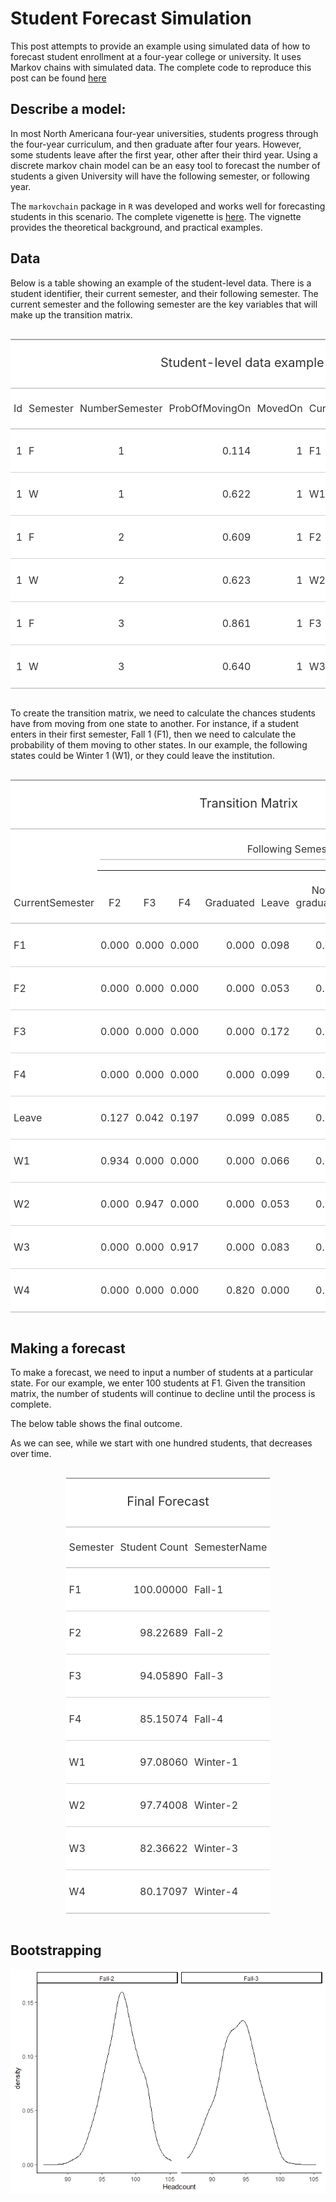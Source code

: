 Student Forecast Simulation
================

This post attempts to provide an example using simulated data of how to
forecast student enrollment at a four-year college or university. It
uses Markov chains with simulated data. The complete code to reproduce
this post can be found
[here](https://github.com/kieran11/studentforecast/SimulatedForecast.Rmd)

## Describe a model:

In most North Americana four-year universities, students progress
through the four-year curriculum, and then graduate after four years.
However, some students leave after the first year, other after their
third year. Using a discrete markov chain model can be an easy tool to
forecast the number of students a given University will have the
following semester, or following year.

The `markovchain` package in `R` was developed and works well for
forecasting students in this scenario. The complete vigenette is
[here](https://cran.r-project.org/web/packages/markovchain/vignettes/an_introduction_to_markovchain_package.pdf).
The vignette provides the theoretical background, and practical
examples.

## Data

Below is a table showing an example of the student-level data. There is
a student identifier, their current semester, and their following
semester. The current semester and the following semester are the key
variables that will make up the transition matrix.

<!--html_preserve-->

<style>html {
  font-family: -apple-system, BlinkMacSystemFont, 'Segoe UI', Roboto, Oxygen, Ubuntu, Cantarell, 'Helvetica Neue', 'Fira Sans', 'Droid Sans', Arial, sans-serif;
}

#wcqnjoskij .gt_table {
  display: table;
  border-collapse: collapse;
  margin-left: auto;
  margin-right: auto;
  color: #333333;
  font-size: 16px;
  background-color: #FFFFFF;
  width: auto;
  border-top-style: solid;
  border-top-width: 2px;
  border-top-color: #A8A8A8;
  border-right-style: none;
  border-right-width: 2px;
  border-right-color: #D3D3D3;
  border-bottom-style: solid;
  border-bottom-width: 2px;
  border-bottom-color: #A8A8A8;
  border-left-style: none;
  border-left-width: 2px;
  border-left-color: #D3D3D3;
}

#wcqnjoskij .gt_heading {
  background-color: #FFFFFF;
  text-align: center;
  border-bottom-color: #FFFFFF;
  border-left-style: none;
  border-left-width: 1px;
  border-left-color: #D3D3D3;
  border-right-style: none;
  border-right-width: 1px;
  border-right-color: #D3D3D3;
}

#wcqnjoskij .gt_title {
  color: #333333;
  font-size: 125%;
  font-weight: initial;
  padding-top: 4px;
  padding-bottom: 4px;
  border-bottom-color: #FFFFFF;
  border-bottom-width: 0;
}

#wcqnjoskij .gt_subtitle {
  color: #333333;
  font-size: 85%;
  font-weight: initial;
  padding-top: 0;
  padding-bottom: 4px;
  border-top-color: #FFFFFF;
  border-top-width: 0;
}

#wcqnjoskij .gt_bottom_border {
  border-bottom-style: solid;
  border-bottom-width: 2px;
  border-bottom-color: #D3D3D3;
}

#wcqnjoskij .gt_col_headings {
  border-top-style: solid;
  border-top-width: 2px;
  border-top-color: #D3D3D3;
  border-bottom-style: solid;
  border-bottom-width: 2px;
  border-bottom-color: #D3D3D3;
  border-left-style: none;
  border-left-width: 1px;
  border-left-color: #D3D3D3;
  border-right-style: none;
  border-right-width: 1px;
  border-right-color: #D3D3D3;
}

#wcqnjoskij .gt_col_heading {
  color: #333333;
  background-color: #FFFFFF;
  font-size: 100%;
  font-weight: normal;
  text-transform: inherit;
  border-left-style: none;
  border-left-width: 1px;
  border-left-color: #D3D3D3;
  border-right-style: none;
  border-right-width: 1px;
  border-right-color: #D3D3D3;
  vertical-align: bottom;
  padding-top: 5px;
  padding-bottom: 6px;
  padding-left: 5px;
  padding-right: 5px;
  overflow-x: hidden;
}

#wcqnjoskij .gt_column_spanner_outer {
  color: #333333;
  background-color: #FFFFFF;
  font-size: 100%;
  font-weight: normal;
  text-transform: inherit;
  padding-top: 0;
  padding-bottom: 0;
  padding-left: 4px;
  padding-right: 4px;
}

#wcqnjoskij .gt_column_spanner_outer:first-child {
  padding-left: 0;
}

#wcqnjoskij .gt_column_spanner_outer:last-child {
  padding-right: 0;
}

#wcqnjoskij .gt_column_spanner {
  border-bottom-style: solid;
  border-bottom-width: 2px;
  border-bottom-color: #D3D3D3;
  vertical-align: bottom;
  padding-top: 5px;
  padding-bottom: 6px;
  overflow-x: hidden;
  display: inline-block;
  width: 100%;
}

#wcqnjoskij .gt_group_heading {
  padding: 8px;
  color: #333333;
  background-color: #FFFFFF;
  font-size: 100%;
  font-weight: initial;
  text-transform: inherit;
  border-top-style: solid;
  border-top-width: 2px;
  border-top-color: #D3D3D3;
  border-bottom-style: solid;
  border-bottom-width: 2px;
  border-bottom-color: #D3D3D3;
  border-left-style: none;
  border-left-width: 1px;
  border-left-color: #D3D3D3;
  border-right-style: none;
  border-right-width: 1px;
  border-right-color: #D3D3D3;
  vertical-align: middle;
}

#wcqnjoskij .gt_empty_group_heading {
  padding: 0.5px;
  color: #333333;
  background-color: #FFFFFF;
  font-size: 100%;
  font-weight: initial;
  border-top-style: solid;
  border-top-width: 2px;
  border-top-color: #D3D3D3;
  border-bottom-style: solid;
  border-bottom-width: 2px;
  border-bottom-color: #D3D3D3;
  vertical-align: middle;
}

#wcqnjoskij .gt_striped {
  background-color: rgba(128, 128, 128, 0.05);
}

#wcqnjoskij .gt_from_md > :first-child {
  margin-top: 0;
}

#wcqnjoskij .gt_from_md > :last-child {
  margin-bottom: 0;
}

#wcqnjoskij .gt_row {
  padding-top: 8px;
  padding-bottom: 8px;
  padding-left: 5px;
  padding-right: 5px;
  margin: 10px;
  border-top-style: solid;
  border-top-width: 1px;
  border-top-color: #D3D3D3;
  border-left-style: none;
  border-left-width: 1px;
  border-left-color: #D3D3D3;
  border-right-style: none;
  border-right-width: 1px;
  border-right-color: #D3D3D3;
  vertical-align: middle;
  overflow-x: hidden;
}

#wcqnjoskij .gt_stub {
  color: #333333;
  background-color: #FFFFFF;
  font-size: 100%;
  font-weight: initial;
  text-transform: inherit;
  border-right-style: solid;
  border-right-width: 2px;
  border-right-color: #D3D3D3;
  padding-left: 12px;
}

#wcqnjoskij .gt_summary_row {
  color: #333333;
  background-color: #FFFFFF;
  text-transform: inherit;
  padding-top: 8px;
  padding-bottom: 8px;
  padding-left: 5px;
  padding-right: 5px;
}

#wcqnjoskij .gt_first_summary_row {
  padding-top: 8px;
  padding-bottom: 8px;
  padding-left: 5px;
  padding-right: 5px;
  border-top-style: solid;
  border-top-width: 2px;
  border-top-color: #D3D3D3;
}

#wcqnjoskij .gt_grand_summary_row {
  color: #333333;
  background-color: #FFFFFF;
  text-transform: inherit;
  padding-top: 8px;
  padding-bottom: 8px;
  padding-left: 5px;
  padding-right: 5px;
}

#wcqnjoskij .gt_first_grand_summary_row {
  padding-top: 8px;
  padding-bottom: 8px;
  padding-left: 5px;
  padding-right: 5px;
  border-top-style: double;
  border-top-width: 6px;
  border-top-color: #D3D3D3;
}

#wcqnjoskij .gt_table_body {
  border-top-style: solid;
  border-top-width: 2px;
  border-top-color: #D3D3D3;
  border-bottom-style: solid;
  border-bottom-width: 2px;
  border-bottom-color: #D3D3D3;
}

#wcqnjoskij .gt_footnotes {
  color: #333333;
  background-color: #FFFFFF;
  border-bottom-style: none;
  border-bottom-width: 2px;
  border-bottom-color: #D3D3D3;
  border-left-style: none;
  border-left-width: 2px;
  border-left-color: #D3D3D3;
  border-right-style: none;
  border-right-width: 2px;
  border-right-color: #D3D3D3;
}

#wcqnjoskij .gt_footnote {
  margin: 0px;
  font-size: 90%;
  padding: 4px;
}

#wcqnjoskij .gt_sourcenotes {
  color: #333333;
  background-color: #FFFFFF;
  border-bottom-style: none;
  border-bottom-width: 2px;
  border-bottom-color: #D3D3D3;
  border-left-style: none;
  border-left-width: 2px;
  border-left-color: #D3D3D3;
  border-right-style: none;
  border-right-width: 2px;
  border-right-color: #D3D3D3;
}

#wcqnjoskij .gt_sourcenote {
  font-size: 90%;
  padding: 4px;
}

#wcqnjoskij .gt_left {
  text-align: left;
}

#wcqnjoskij .gt_center {
  text-align: center;
}

#wcqnjoskij .gt_right {
  text-align: right;
  font-variant-numeric: tabular-nums;
}

#wcqnjoskij .gt_font_normal {
  font-weight: normal;
}

#wcqnjoskij .gt_font_bold {
  font-weight: bold;
}

#wcqnjoskij .gt_font_italic {
  font-style: italic;
}

#wcqnjoskij .gt_super {
  font-size: 65%;
}

#wcqnjoskij .gt_footnote_marks {
  font-style: italic;
  font-size: 65%;
}
</style>

<div id="wcqnjoskij" style="overflow-x:auto;overflow-y:auto;width:auto;height:auto;">

<table class="gt_table">

<thead class="gt_header">

<tr>

<th colspan="7" class="gt_heading gt_title gt_font_normal" style>

Student-level data example

</th>

</tr>

<tr>

<th colspan="7" class="gt_heading gt_subtitle gt_font_normal gt_bottom_border" style>

</th>

</tr>

</thead>

<thead class="gt_col_headings">

<tr>

<th class="gt_col_heading gt_columns_bottom_border gt_right" rowspan="1" colspan="1">

Id

</th>

<th class="gt_col_heading gt_columns_bottom_border gt_left" rowspan="1" colspan="1">

Semester

</th>

<th class="gt_col_heading gt_columns_bottom_border gt_center" rowspan="1" colspan="1">

NumberSemester

</th>

<th class="gt_col_heading gt_columns_bottom_border gt_right" rowspan="1" colspan="1">

ProbOfMovingOn

</th>

<th class="gt_col_heading gt_columns_bottom_border gt_right" rowspan="1" colspan="1">

MovedOn

</th>

<th class="gt_col_heading gt_columns_bottom_border gt_left" rowspan="1" colspan="1">

CurrentSemester

</th>

<th class="gt_col_heading gt_columns_bottom_border gt_left" rowspan="1" colspan="1">

FutureSemester

</th>

</tr>

</thead>

<tbody class="gt_table_body">

<tr>

<td class="gt_row gt_right">

1

</td>

<td class="gt_row gt_left">

F

</td>

<td class="gt_row gt_center">

1

</td>

<td class="gt_row gt_right">

0.114

</td>

<td class="gt_row gt_right">

1

</td>

<td class="gt_row gt_left">

F1

</td>

<td class="gt_row gt_left">

W1

</td>

</tr>

<tr>

<td class="gt_row gt_right">

1

</td>

<td class="gt_row gt_left">

W

</td>

<td class="gt_row gt_center">

1

</td>

<td class="gt_row gt_right">

0.622

</td>

<td class="gt_row gt_right">

1

</td>

<td class="gt_row gt_left">

W1

</td>

<td class="gt_row gt_left">

F2

</td>

</tr>

<tr>

<td class="gt_row gt_right">

1

</td>

<td class="gt_row gt_left">

F

</td>

<td class="gt_row gt_center">

2

</td>

<td class="gt_row gt_right">

0.609

</td>

<td class="gt_row gt_right">

1

</td>

<td class="gt_row gt_left">

F2

</td>

<td class="gt_row gt_left">

W2

</td>

</tr>

<tr>

<td class="gt_row gt_right">

1

</td>

<td class="gt_row gt_left">

W

</td>

<td class="gt_row gt_center">

2

</td>

<td class="gt_row gt_right">

0.623

</td>

<td class="gt_row gt_right">

1

</td>

<td class="gt_row gt_left">

W2

</td>

<td class="gt_row gt_left">

F3

</td>

</tr>

<tr>

<td class="gt_row gt_right">

1

</td>

<td class="gt_row gt_left">

F

</td>

<td class="gt_row gt_center">

3

</td>

<td class="gt_row gt_right">

0.861

</td>

<td class="gt_row gt_right">

1

</td>

<td class="gt_row gt_left">

F3

</td>

<td class="gt_row gt_left">

W3

</td>

</tr>

<tr>

<td class="gt_row gt_right">

1

</td>

<td class="gt_row gt_left">

W

</td>

<td class="gt_row gt_center">

3

</td>

<td class="gt_row gt_right">

0.640

</td>

<td class="gt_row gt_right">

1

</td>

<td class="gt_row gt_left">

W3

</td>

<td class="gt_row gt_left">

Leave

</td>

</tr>

</tbody>

</table>

</div>

<!--/html_preserve-->

To create the transition matrix, we need to calculate the chances
students have from moving from one state to another. For instance, if a
student enters in their first semester, Fall 1 (F1), then we need to
calculate the probability of them moving to other states. In our
example, the following states could be Winter 1 (W1), or they could
leave the institution.

<!--html_preserve-->

<style>html {
  font-family: -apple-system, BlinkMacSystemFont, 'Segoe UI', Roboto, Oxygen, Ubuntu, Cantarell, 'Helvetica Neue', 'Fira Sans', 'Droid Sans', Arial, sans-serif;
}

#cazappngls .gt_table {
  display: table;
  border-collapse: collapse;
  margin-left: auto;
  margin-right: auto;
  color: #333333;
  font-size: 16px;
  background-color: #FFFFFF;
  width: auto;
  border-top-style: solid;
  border-top-width: 2px;
  border-top-color: #A8A8A8;
  border-right-style: none;
  border-right-width: 2px;
  border-right-color: #D3D3D3;
  border-bottom-style: solid;
  border-bottom-width: 2px;
  border-bottom-color: #A8A8A8;
  border-left-style: none;
  border-left-width: 2px;
  border-left-color: #D3D3D3;
}

#cazappngls .gt_heading {
  background-color: #FFFFFF;
  text-align: center;
  border-bottom-color: #FFFFFF;
  border-left-style: none;
  border-left-width: 1px;
  border-left-color: #D3D3D3;
  border-right-style: none;
  border-right-width: 1px;
  border-right-color: #D3D3D3;
}

#cazappngls .gt_title {
  color: #333333;
  font-size: 125%;
  font-weight: initial;
  padding-top: 4px;
  padding-bottom: 4px;
  border-bottom-color: #FFFFFF;
  border-bottom-width: 0;
}

#cazappngls .gt_subtitle {
  color: #333333;
  font-size: 85%;
  font-weight: initial;
  padding-top: 0;
  padding-bottom: 4px;
  border-top-color: #FFFFFF;
  border-top-width: 0;
}

#cazappngls .gt_bottom_border {
  border-bottom-style: solid;
  border-bottom-width: 2px;
  border-bottom-color: #D3D3D3;
}

#cazappngls .gt_col_headings {
  border-top-style: solid;
  border-top-width: 2px;
  border-top-color: #D3D3D3;
  border-bottom-style: solid;
  border-bottom-width: 2px;
  border-bottom-color: #D3D3D3;
  border-left-style: none;
  border-left-width: 1px;
  border-left-color: #D3D3D3;
  border-right-style: none;
  border-right-width: 1px;
  border-right-color: #D3D3D3;
}

#cazappngls .gt_col_heading {
  color: #333333;
  background-color: #FFFFFF;
  font-size: 100%;
  font-weight: normal;
  text-transform: inherit;
  border-left-style: none;
  border-left-width: 1px;
  border-left-color: #D3D3D3;
  border-right-style: none;
  border-right-width: 1px;
  border-right-color: #D3D3D3;
  vertical-align: bottom;
  padding-top: 5px;
  padding-bottom: 6px;
  padding-left: 5px;
  padding-right: 5px;
  overflow-x: hidden;
}

#cazappngls .gt_column_spanner_outer {
  color: #333333;
  background-color: #FFFFFF;
  font-size: 100%;
  font-weight: normal;
  text-transform: inherit;
  padding-top: 0;
  padding-bottom: 0;
  padding-left: 4px;
  padding-right: 4px;
}

#cazappngls .gt_column_spanner_outer:first-child {
  padding-left: 0;
}

#cazappngls .gt_column_spanner_outer:last-child {
  padding-right: 0;
}

#cazappngls .gt_column_spanner {
  border-bottom-style: solid;
  border-bottom-width: 2px;
  border-bottom-color: #D3D3D3;
  vertical-align: bottom;
  padding-top: 5px;
  padding-bottom: 6px;
  overflow-x: hidden;
  display: inline-block;
  width: 100%;
}

#cazappngls .gt_group_heading {
  padding: 8px;
  color: #333333;
  background-color: #FFFFFF;
  font-size: 100%;
  font-weight: initial;
  text-transform: inherit;
  border-top-style: solid;
  border-top-width: 2px;
  border-top-color: #D3D3D3;
  border-bottom-style: solid;
  border-bottom-width: 2px;
  border-bottom-color: #D3D3D3;
  border-left-style: none;
  border-left-width: 1px;
  border-left-color: #D3D3D3;
  border-right-style: none;
  border-right-width: 1px;
  border-right-color: #D3D3D3;
  vertical-align: middle;
}

#cazappngls .gt_empty_group_heading {
  padding: 0.5px;
  color: #333333;
  background-color: #FFFFFF;
  font-size: 100%;
  font-weight: initial;
  border-top-style: solid;
  border-top-width: 2px;
  border-top-color: #D3D3D3;
  border-bottom-style: solid;
  border-bottom-width: 2px;
  border-bottom-color: #D3D3D3;
  vertical-align: middle;
}

#cazappngls .gt_striped {
  background-color: rgba(128, 128, 128, 0.05);
}

#cazappngls .gt_from_md > :first-child {
  margin-top: 0;
}

#cazappngls .gt_from_md > :last-child {
  margin-bottom: 0;
}

#cazappngls .gt_row {
  padding-top: 8px;
  padding-bottom: 8px;
  padding-left: 5px;
  padding-right: 5px;
  margin: 10px;
  border-top-style: solid;
  border-top-width: 1px;
  border-top-color: #D3D3D3;
  border-left-style: none;
  border-left-width: 1px;
  border-left-color: #D3D3D3;
  border-right-style: none;
  border-right-width: 1px;
  border-right-color: #D3D3D3;
  vertical-align: middle;
  overflow-x: hidden;
}

#cazappngls .gt_stub {
  color: #333333;
  background-color: #FFFFFF;
  font-size: 100%;
  font-weight: initial;
  text-transform: inherit;
  border-right-style: solid;
  border-right-width: 2px;
  border-right-color: #D3D3D3;
  padding-left: 12px;
}

#cazappngls .gt_summary_row {
  color: #333333;
  background-color: #FFFFFF;
  text-transform: inherit;
  padding-top: 8px;
  padding-bottom: 8px;
  padding-left: 5px;
  padding-right: 5px;
}

#cazappngls .gt_first_summary_row {
  padding-top: 8px;
  padding-bottom: 8px;
  padding-left: 5px;
  padding-right: 5px;
  border-top-style: solid;
  border-top-width: 2px;
  border-top-color: #D3D3D3;
}

#cazappngls .gt_grand_summary_row {
  color: #333333;
  background-color: #FFFFFF;
  text-transform: inherit;
  padding-top: 8px;
  padding-bottom: 8px;
  padding-left: 5px;
  padding-right: 5px;
}

#cazappngls .gt_first_grand_summary_row {
  padding-top: 8px;
  padding-bottom: 8px;
  padding-left: 5px;
  padding-right: 5px;
  border-top-style: double;
  border-top-width: 6px;
  border-top-color: #D3D3D3;
}

#cazappngls .gt_table_body {
  border-top-style: solid;
  border-top-width: 2px;
  border-top-color: #D3D3D3;
  border-bottom-style: solid;
  border-bottom-width: 2px;
  border-bottom-color: #D3D3D3;
}

#cazappngls .gt_footnotes {
  color: #333333;
  background-color: #FFFFFF;
  border-bottom-style: none;
  border-bottom-width: 2px;
  border-bottom-color: #D3D3D3;
  border-left-style: none;
  border-left-width: 2px;
  border-left-color: #D3D3D3;
  border-right-style: none;
  border-right-width: 2px;
  border-right-color: #D3D3D3;
}

#cazappngls .gt_footnote {
  margin: 0px;
  font-size: 90%;
  padding: 4px;
}

#cazappngls .gt_sourcenotes {
  color: #333333;
  background-color: #FFFFFF;
  border-bottom-style: none;
  border-bottom-width: 2px;
  border-bottom-color: #D3D3D3;
  border-left-style: none;
  border-left-width: 2px;
  border-left-color: #D3D3D3;
  border-right-style: none;
  border-right-width: 2px;
  border-right-color: #D3D3D3;
}

#cazappngls .gt_sourcenote {
  font-size: 90%;
  padding: 4px;
}

#cazappngls .gt_left {
  text-align: left;
}

#cazappngls .gt_center {
  text-align: center;
}

#cazappngls .gt_right {
  text-align: right;
  font-variant-numeric: tabular-nums;
}

#cazappngls .gt_font_normal {
  font-weight: normal;
}

#cazappngls .gt_font_bold {
  font-weight: bold;
}

#cazappngls .gt_font_italic {
  font-style: italic;
}

#cazappngls .gt_super {
  font-size: 65%;
}

#cazappngls .gt_footnote_marks {
  font-style: italic;
  font-size: 65%;
}
</style>

<div id="cazappngls" style="overflow-x:auto;overflow-y:auto;width:auto;height:auto;">

<table class="gt_table">

<thead class="gt_header">

<tr>

<th colspan="11" class="gt_heading gt_title gt_font_normal" style>

Transition Matrix

</th>

</tr>

<tr>

<th colspan="11" class="gt_heading gt_subtitle gt_font_normal gt_bottom_border" style>

</th>

</tr>

</thead>

<thead class="gt_col_headings">

<tr>

<th class="gt_col_heading gt_center gt_columns_bottom_border" rowspan="2" colspan="1">

CurrentSemester

</th>

<th class="gt_center gt_columns_top_border gt_column_spanner_outer" rowspan="1" colspan="10">

<span class="gt_column_spanner">Following Semester</span>

</th>

</tr>

<tr>

<th class="gt_col_heading gt_columns_bottom_border gt_center" rowspan="1" colspan="1">

F2

</th>

<th class="gt_col_heading gt_columns_bottom_border gt_center" rowspan="1" colspan="1">

F3

</th>

<th class="gt_col_heading gt_columns_bottom_border gt_center" rowspan="1" colspan="1">

F4

</th>

<th class="gt_col_heading gt_columns_bottom_border gt_center" rowspan="1" colspan="1">

Graduated

</th>

<th class="gt_col_heading gt_columns_bottom_border gt_center" rowspan="1" colspan="1">

Leave

</th>

<th class="gt_col_heading gt_columns_bottom_border gt_center" rowspan="1" colspan="1">

Not graduated

</th>

<th class="gt_col_heading gt_columns_bottom_border gt_center" rowspan="1" colspan="1">

W1

</th>

<th class="gt_col_heading gt_columns_bottom_border gt_center" rowspan="1" colspan="1">

W2

</th>

<th class="gt_col_heading gt_columns_bottom_border gt_center" rowspan="1" colspan="1">

W3

</th>

<th class="gt_col_heading gt_columns_bottom_border gt_center" rowspan="1" colspan="1">

W4

</th>

</tr>

</thead>

<tbody class="gt_table_body">

<tr>

<td class="gt_row gt_left">

F1

</td>

<td class="gt_row gt_right">

0.000

</td>

<td class="gt_row gt_right">

0.000

</td>

<td class="gt_row gt_right">

0.000

</td>

<td class="gt_row gt_right">

0.000

</td>

<td class="gt_row gt_right">

0.098

</td>

<td class="gt_row gt_right">

0.000

</td>

<td class="gt_row gt_right">

0.902

</td>

<td class="gt_row gt_right">

0.000

</td>

<td class="gt_row gt_right">

0.000

</td>

<td class="gt_row gt_right">

0.000

</td>

</tr>

<tr>

<td class="gt_row gt_left">

F2

</td>

<td class="gt_row gt_right">

0.000

</td>

<td class="gt_row gt_right">

0.000

</td>

<td class="gt_row gt_right">

0.000

</td>

<td class="gt_row gt_right">

0.000

</td>

<td class="gt_row gt_right">

0.053

</td>

<td class="gt_row gt_right">

0.000

</td>

<td class="gt_row gt_right">

0.000

</td>

<td class="gt_row gt_right">

0.947

</td>

<td class="gt_row gt_right">

0.000

</td>

<td class="gt_row gt_right">

0.000

</td>

</tr>

<tr>

<td class="gt_row gt_left">

F3

</td>

<td class="gt_row gt_right">

0.000

</td>

<td class="gt_row gt_right">

0.000

</td>

<td class="gt_row gt_right">

0.000

</td>

<td class="gt_row gt_right">

0.000

</td>

<td class="gt_row gt_right">

0.172

</td>

<td class="gt_row gt_right">

0.000

</td>

<td class="gt_row gt_right">

0.000

</td>

<td class="gt_row gt_right">

0.000

</td>

<td class="gt_row gt_right">

0.828

</td>

<td class="gt_row gt_right">

0.000

</td>

</tr>

<tr>

<td class="gt_row gt_left">

F4

</td>

<td class="gt_row gt_right">

0.000

</td>

<td class="gt_row gt_right">

0.000

</td>

<td class="gt_row gt_right">

0.000

</td>

<td class="gt_row gt_right">

0.000

</td>

<td class="gt_row gt_right">

0.099

</td>

<td class="gt_row gt_right">

0.000

</td>

<td class="gt_row gt_right">

0.000

</td>

<td class="gt_row gt_right">

0.000

</td>

<td class="gt_row gt_right">

0.000

</td>

<td class="gt_row gt_right">

0.901

</td>

</tr>

<tr>

<td class="gt_row gt_left">

Leave

</td>

<td class="gt_row gt_right">

0.127

</td>

<td class="gt_row gt_right">

0.042

</td>

<td class="gt_row gt_right">

0.197

</td>

<td class="gt_row gt_right">

0.099

</td>

<td class="gt_row gt_right">

0.085

</td>

<td class="gt_row gt_right">

0.056

</td>

<td class="gt_row gt_right">

0.113

</td>

<td class="gt_row gt_right">

0.085

</td>

<td class="gt_row gt_right">

0.099

</td>

<td class="gt_row gt_right">

0.099

</td>

</tr>

<tr>

<td class="gt_row gt_left">

W1

</td>

<td class="gt_row gt_right">

0.934

</td>

<td class="gt_row gt_right">

0.000

</td>

<td class="gt_row gt_right">

0.000

</td>

<td class="gt_row gt_right">

0.000

</td>

<td class="gt_row gt_right">

0.066

</td>

<td class="gt_row gt_right">

0.000

</td>

<td class="gt_row gt_right">

0.000

</td>

<td class="gt_row gt_right">

0.000

</td>

<td class="gt_row gt_right">

0.000

</td>

<td class="gt_row gt_right">

0.000

</td>

</tr>

<tr>

<td class="gt_row gt_left">

W2

</td>

<td class="gt_row gt_right">

0.000

</td>

<td class="gt_row gt_right">

0.947

</td>

<td class="gt_row gt_right">

0.000

</td>

<td class="gt_row gt_right">

0.000

</td>

<td class="gt_row gt_right">

0.053

</td>

<td class="gt_row gt_right">

0.000

</td>

<td class="gt_row gt_right">

0.000

</td>

<td class="gt_row gt_right">

0.000

</td>

<td class="gt_row gt_right">

0.000

</td>

<td class="gt_row gt_right">

0.000

</td>

</tr>

<tr>

<td class="gt_row gt_left">

W3

</td>

<td class="gt_row gt_right">

0.000

</td>

<td class="gt_row gt_right">

0.000

</td>

<td class="gt_row gt_right">

0.917

</td>

<td class="gt_row gt_right">

0.000

</td>

<td class="gt_row gt_right">

0.083

</td>

<td class="gt_row gt_right">

0.000

</td>

<td class="gt_row gt_right">

0.000

</td>

<td class="gt_row gt_right">

0.000

</td>

<td class="gt_row gt_right">

0.000

</td>

<td class="gt_row gt_right">

0.000

</td>

</tr>

<tr>

<td class="gt_row gt_left">

W4

</td>

<td class="gt_row gt_right">

0.000

</td>

<td class="gt_row gt_right">

0.000

</td>

<td class="gt_row gt_right">

0.000

</td>

<td class="gt_row gt_right">

0.820

</td>

<td class="gt_row gt_right">

0.000

</td>

<td class="gt_row gt_right">

0.180

</td>

<td class="gt_row gt_right">

0.000

</td>

<td class="gt_row gt_right">

0.000

</td>

<td class="gt_row gt_right">

0.000

</td>

<td class="gt_row gt_right">

0.000

</td>

</tr>

</tbody>

</table>

</div>

<!--/html_preserve-->

## Making a forecast

To make a forecast, we need to input a number of students at a
particular state. For our example, we enter 100 students at F1. Given
the transition matrix, the number of students will continue to decline
until the process is complete.

The below table shows the final outcome.

As we can see, while we start with one hundred students, that decreases
over time.

<!--html_preserve-->

<style>html {
  font-family: -apple-system, BlinkMacSystemFont, 'Segoe UI', Roboto, Oxygen, Ubuntu, Cantarell, 'Helvetica Neue', 'Fira Sans', 'Droid Sans', Arial, sans-serif;
}

#fshsvnsejz .gt_table {
  display: table;
  border-collapse: collapse;
  margin-left: auto;
  margin-right: auto;
  color: #333333;
  font-size: 16px;
  background-color: #FFFFFF;
  width: auto;
  border-top-style: solid;
  border-top-width: 2px;
  border-top-color: #A8A8A8;
  border-right-style: none;
  border-right-width: 2px;
  border-right-color: #D3D3D3;
  border-bottom-style: solid;
  border-bottom-width: 2px;
  border-bottom-color: #A8A8A8;
  border-left-style: none;
  border-left-width: 2px;
  border-left-color: #D3D3D3;
}

#fshsvnsejz .gt_heading {
  background-color: #FFFFFF;
  text-align: center;
  border-bottom-color: #FFFFFF;
  border-left-style: none;
  border-left-width: 1px;
  border-left-color: #D3D3D3;
  border-right-style: none;
  border-right-width: 1px;
  border-right-color: #D3D3D3;
}

#fshsvnsejz .gt_title {
  color: #333333;
  font-size: 125%;
  font-weight: initial;
  padding-top: 4px;
  padding-bottom: 4px;
  border-bottom-color: #FFFFFF;
  border-bottom-width: 0;
}

#fshsvnsejz .gt_subtitle {
  color: #333333;
  font-size: 85%;
  font-weight: initial;
  padding-top: 0;
  padding-bottom: 4px;
  border-top-color: #FFFFFF;
  border-top-width: 0;
}

#fshsvnsejz .gt_bottom_border {
  border-bottom-style: solid;
  border-bottom-width: 2px;
  border-bottom-color: #D3D3D3;
}

#fshsvnsejz .gt_col_headings {
  border-top-style: solid;
  border-top-width: 2px;
  border-top-color: #D3D3D3;
  border-bottom-style: solid;
  border-bottom-width: 2px;
  border-bottom-color: #D3D3D3;
  border-left-style: none;
  border-left-width: 1px;
  border-left-color: #D3D3D3;
  border-right-style: none;
  border-right-width: 1px;
  border-right-color: #D3D3D3;
}

#fshsvnsejz .gt_col_heading {
  color: #333333;
  background-color: #FFFFFF;
  font-size: 100%;
  font-weight: normal;
  text-transform: inherit;
  border-left-style: none;
  border-left-width: 1px;
  border-left-color: #D3D3D3;
  border-right-style: none;
  border-right-width: 1px;
  border-right-color: #D3D3D3;
  vertical-align: bottom;
  padding-top: 5px;
  padding-bottom: 6px;
  padding-left: 5px;
  padding-right: 5px;
  overflow-x: hidden;
}

#fshsvnsejz .gt_column_spanner_outer {
  color: #333333;
  background-color: #FFFFFF;
  font-size: 100%;
  font-weight: normal;
  text-transform: inherit;
  padding-top: 0;
  padding-bottom: 0;
  padding-left: 4px;
  padding-right: 4px;
}

#fshsvnsejz .gt_column_spanner_outer:first-child {
  padding-left: 0;
}

#fshsvnsejz .gt_column_spanner_outer:last-child {
  padding-right: 0;
}

#fshsvnsejz .gt_column_spanner {
  border-bottom-style: solid;
  border-bottom-width: 2px;
  border-bottom-color: #D3D3D3;
  vertical-align: bottom;
  padding-top: 5px;
  padding-bottom: 6px;
  overflow-x: hidden;
  display: inline-block;
  width: 100%;
}

#fshsvnsejz .gt_group_heading {
  padding: 8px;
  color: #333333;
  background-color: #FFFFFF;
  font-size: 100%;
  font-weight: initial;
  text-transform: inherit;
  border-top-style: solid;
  border-top-width: 2px;
  border-top-color: #D3D3D3;
  border-bottom-style: solid;
  border-bottom-width: 2px;
  border-bottom-color: #D3D3D3;
  border-left-style: none;
  border-left-width: 1px;
  border-left-color: #D3D3D3;
  border-right-style: none;
  border-right-width: 1px;
  border-right-color: #D3D3D3;
  vertical-align: middle;
}

#fshsvnsejz .gt_empty_group_heading {
  padding: 0.5px;
  color: #333333;
  background-color: #FFFFFF;
  font-size: 100%;
  font-weight: initial;
  border-top-style: solid;
  border-top-width: 2px;
  border-top-color: #D3D3D3;
  border-bottom-style: solid;
  border-bottom-width: 2px;
  border-bottom-color: #D3D3D3;
  vertical-align: middle;
}

#fshsvnsejz .gt_striped {
  background-color: rgba(128, 128, 128, 0.05);
}

#fshsvnsejz .gt_from_md > :first-child {
  margin-top: 0;
}

#fshsvnsejz .gt_from_md > :last-child {
  margin-bottom: 0;
}

#fshsvnsejz .gt_row {
  padding-top: 8px;
  padding-bottom: 8px;
  padding-left: 5px;
  padding-right: 5px;
  margin: 10px;
  border-top-style: solid;
  border-top-width: 1px;
  border-top-color: #D3D3D3;
  border-left-style: none;
  border-left-width: 1px;
  border-left-color: #D3D3D3;
  border-right-style: none;
  border-right-width: 1px;
  border-right-color: #D3D3D3;
  vertical-align: middle;
  overflow-x: hidden;
}

#fshsvnsejz .gt_stub {
  color: #333333;
  background-color: #FFFFFF;
  font-size: 100%;
  font-weight: initial;
  text-transform: inherit;
  border-right-style: solid;
  border-right-width: 2px;
  border-right-color: #D3D3D3;
  padding-left: 12px;
}

#fshsvnsejz .gt_summary_row {
  color: #333333;
  background-color: #FFFFFF;
  text-transform: inherit;
  padding-top: 8px;
  padding-bottom: 8px;
  padding-left: 5px;
  padding-right: 5px;
}

#fshsvnsejz .gt_first_summary_row {
  padding-top: 8px;
  padding-bottom: 8px;
  padding-left: 5px;
  padding-right: 5px;
  border-top-style: solid;
  border-top-width: 2px;
  border-top-color: #D3D3D3;
}

#fshsvnsejz .gt_grand_summary_row {
  color: #333333;
  background-color: #FFFFFF;
  text-transform: inherit;
  padding-top: 8px;
  padding-bottom: 8px;
  padding-left: 5px;
  padding-right: 5px;
}

#fshsvnsejz .gt_first_grand_summary_row {
  padding-top: 8px;
  padding-bottom: 8px;
  padding-left: 5px;
  padding-right: 5px;
  border-top-style: double;
  border-top-width: 6px;
  border-top-color: #D3D3D3;
}

#fshsvnsejz .gt_table_body {
  border-top-style: solid;
  border-top-width: 2px;
  border-top-color: #D3D3D3;
  border-bottom-style: solid;
  border-bottom-width: 2px;
  border-bottom-color: #D3D3D3;
}

#fshsvnsejz .gt_footnotes {
  color: #333333;
  background-color: #FFFFFF;
  border-bottom-style: none;
  border-bottom-width: 2px;
  border-bottom-color: #D3D3D3;
  border-left-style: none;
  border-left-width: 2px;
  border-left-color: #D3D3D3;
  border-right-style: none;
  border-right-width: 2px;
  border-right-color: #D3D3D3;
}

#fshsvnsejz .gt_footnote {
  margin: 0px;
  font-size: 90%;
  padding: 4px;
}

#fshsvnsejz .gt_sourcenotes {
  color: #333333;
  background-color: #FFFFFF;
  border-bottom-style: none;
  border-bottom-width: 2px;
  border-bottom-color: #D3D3D3;
  border-left-style: none;
  border-left-width: 2px;
  border-left-color: #D3D3D3;
  border-right-style: none;
  border-right-width: 2px;
  border-right-color: #D3D3D3;
}

#fshsvnsejz .gt_sourcenote {
  font-size: 90%;
  padding: 4px;
}

#fshsvnsejz .gt_left {
  text-align: left;
}

#fshsvnsejz .gt_center {
  text-align: center;
}

#fshsvnsejz .gt_right {
  text-align: right;
  font-variant-numeric: tabular-nums;
}

#fshsvnsejz .gt_font_normal {
  font-weight: normal;
}

#fshsvnsejz .gt_font_bold {
  font-weight: bold;
}

#fshsvnsejz .gt_font_italic {
  font-style: italic;
}

#fshsvnsejz .gt_super {
  font-size: 65%;
}

#fshsvnsejz .gt_footnote_marks {
  font-style: italic;
  font-size: 65%;
}
</style>

<div id="fshsvnsejz" style="overflow-x:auto;overflow-y:auto;width:auto;height:auto;">

<table class="gt_table">

<thead class="gt_header">

<tr>

<th colspan="3" class="gt_heading gt_title gt_font_normal" style>

Final Forecast

</th>

</tr>

<tr>

<th colspan="3" class="gt_heading gt_subtitle gt_font_normal gt_bottom_border" style>

</th>

</tr>

</thead>

<thead class="gt_col_headings">

<tr>

<th class="gt_col_heading gt_columns_bottom_border gt_left" rowspan="1" colspan="1">

Semester

</th>

<th class="gt_col_heading gt_columns_bottom_border gt_right" rowspan="1" colspan="1">

Student Count

</th>

<th class="gt_col_heading gt_columns_bottom_border gt_left" rowspan="1" colspan="1">

SemesterName

</th>

</tr>

</thead>

<tbody class="gt_table_body">

<tr>

<td class="gt_row gt_left">

F1

</td>

<td class="gt_row gt_right">

100.00000

</td>

<td class="gt_row gt_left">

Fall-1

</td>

</tr>

<tr>

<td class="gt_row gt_left">

F2

</td>

<td class="gt_row gt_right">

98.22689

</td>

<td class="gt_row gt_left">

Fall-2

</td>

</tr>

<tr>

<td class="gt_row gt_left">

F3

</td>

<td class="gt_row gt_right">

94.05890

</td>

<td class="gt_row gt_left">

Fall-3

</td>

</tr>

<tr>

<td class="gt_row gt_left">

F4

</td>

<td class="gt_row gt_right">

85.15074

</td>

<td class="gt_row gt_left">

Fall-4

</td>

</tr>

<tr>

<td class="gt_row gt_left">

W1

</td>

<td class="gt_row gt_right">

97.08060

</td>

<td class="gt_row gt_left">

Winter-1

</td>

</tr>

<tr>

<td class="gt_row gt_left">

W2

</td>

<td class="gt_row gt_right">

97.74008

</td>

<td class="gt_row gt_left">

Winter-2

</td>

</tr>

<tr>

<td class="gt_row gt_left">

W3

</td>

<td class="gt_row gt_right">

82.36622

</td>

<td class="gt_row gt_left">

Winter-3

</td>

</tr>

<tr>

<td class="gt_row gt_left">

W4

</td>

<td class="gt_row gt_right">

80.17097

</td>

<td class="gt_row gt_left">

Winter-4

</td>

</tr>

</tbody>

</table>

</div>

<!--/html_preserve-->

## Bootstrapping

![](SimulatedForecast_files/figure-gfm/PlotOfBoots-1.png)<!-- -->
